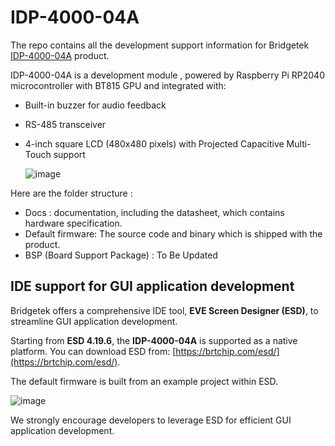 # IDP-4000-04A
The repo contains all the development support information for Bridgetek [IDP-4000-04A](https://brtchip.com/product/IDP-4000-04A/) product. 

IDP-4000-04A is a development module , powered by Raspberry Pi RP2040 microcontroller with BT815 GPU and integrated with:
*  Built-in buzzer for audio feedback
*  RS-485 transceiver
*  4-inch square LCD (480x480 pixels) with  Projected Capacitive Multi-Touch support

    ![image](https://github.com/user-attachments/assets/0137354c-1889-4ec9-a37b-1e446f059305)


Here are the folder structure :  

* Docs : documentation, including the datasheet, which contains hardware specification.
* Default firmware:  The source code and binary which is shipped with the product.
* BSP (Board Support Package) :  To Be Updated  


## IDE support for GUI application development  

Bridgetek offers a comprehensive IDE tool, **EVE Screen Designer (ESD)**, to streamline GUI application development.  

Starting from **ESD 4.19.6**, the **IDP-4000-04A** is supported as a native platform. You can download ESD from: [https://brtchip.com/esd/](https://brtchip.com/esd/).  

The default firmware is built from an example project within ESD.  

![image](https://github.com/user-attachments/assets/21f86abf-6fc7-4cb1-9eb5-0af424e3533c)


We strongly encourage developers to leverage ESD for efficient GUI application development.

